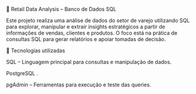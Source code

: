 🛒 Retail Data Analysis – Banco de Dados SQL

Este projeto realiza uma análise de dados do setor de varejo utilizando SQL para explorar, manipular e extrair insights estratégicos a partir de informações de vendas, clientes e produtos.
O foco está na prática de consultas SQL para gerar relatórios e apoiar tomadas de decisão.

🚀 Tecnologias utilizadas

SQL – Linguagem principal para consultas e manipulação de dados.

PostgreSQL .

 pgAdmin – Ferramentas para execução e teste das queries.
